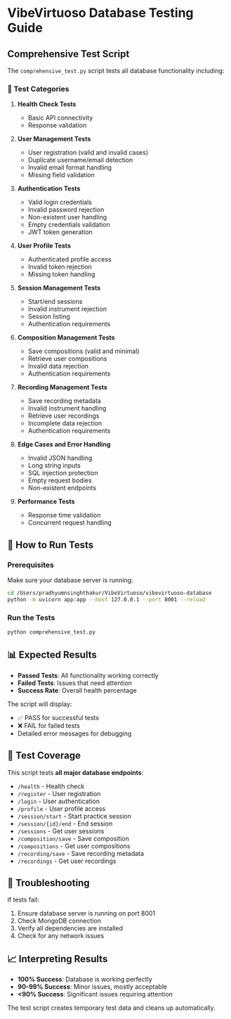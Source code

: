 # VibeVirtuoso Database Testing Guide

## Comprehensive Test Script

The `comprehensive_test.py` script tests all database functionality including:

### 🧪 Test Categories

1. **Health Check Tests**
   - Basic API connectivity
   - Response validation

2. **User Management Tests**
   - User registration (valid and invalid cases)
   - Duplicate username/email detection
   - Invalid email format handling
   - Missing field validation

3. **Authentication Tests**
   - Valid login credentials
   - Invalid password rejection
   - Non-existent user handling
   - Empty credentials validation
   - JWT token generation

4. **User Profile Tests**
   - Authenticated profile access
   - Invalid token rejection
   - Missing token handling

5. **Session Management Tests**
   - Start/end sessions
   - Invalid instrument rejection
   - Session listing
   - Authentication requirements

6. **Composition Management Tests**
   - Save compositions (valid and minimal)
   - Retrieve user compositions
   - Invalid data rejection
   - Authentication requirements

7. **Recording Management Tests**
   - Save recording metadata
   - Invalid instrument handling
   - Retrieve user recordings
   - Incomplete data rejection
   - Authentication requirements

8. **Edge Cases and Error Handling**
   - Invalid JSON handling
   - Long string inputs
   - SQL injection protection
   - Empty request bodies
   - Non-existent endpoints

9. **Performance Tests**
   - Response time validation
   - Concurrent request handling

## 🚀 How to Run Tests

### Prerequisites
Make sure your database server is running:
```bash
cd /Users/pradhyumnsinghthakur/VibeVirtuoso/vibevirtuoso-database
python -m uvicorn app:app --host 127.0.0.1 --port 8001 --reload
```

### Run the Tests
```bash
python comprehensive_test.py
```

## 📊 Expected Results

- **Passed Tests**: All functionality working correctly
- **Failed Tests**: Issues that need attention
- **Success Rate**: Overall health percentage

The script will display:
- ✅ PASS for successful tests
- ❌ FAIL for failed tests
- Detailed error messages for debugging

## 🎯 Test Coverage

This script tests **all major database endpoints**:
- `/health` - Health check
- `/register` - User registration
- `/login` - User authentication
- `/profile` - User profile access
- `/session/start` - Start practice session
- `/session/{id}/end` - End session
- `/sessions` - Get user sessions
- `/composition/save` - Save composition
- `/compositions` - Get user compositions
- `/recording/save` - Save recording metadata
- `/recordings` - Get user recordings

## 🔧 Troubleshooting

If tests fail:
1. Ensure database server is running on port 8001
2. Check MongoDB connection
3. Verify all dependencies are installed
4. Check for any network issues

## 📈 Interpreting Results

- **100% Success**: Database is working perfectly
- **90-99% Success**: Minor issues, mostly acceptable
- **<90% Success**: Significant issues requiring attention

The test script creates temporary test data and cleans up automatically.